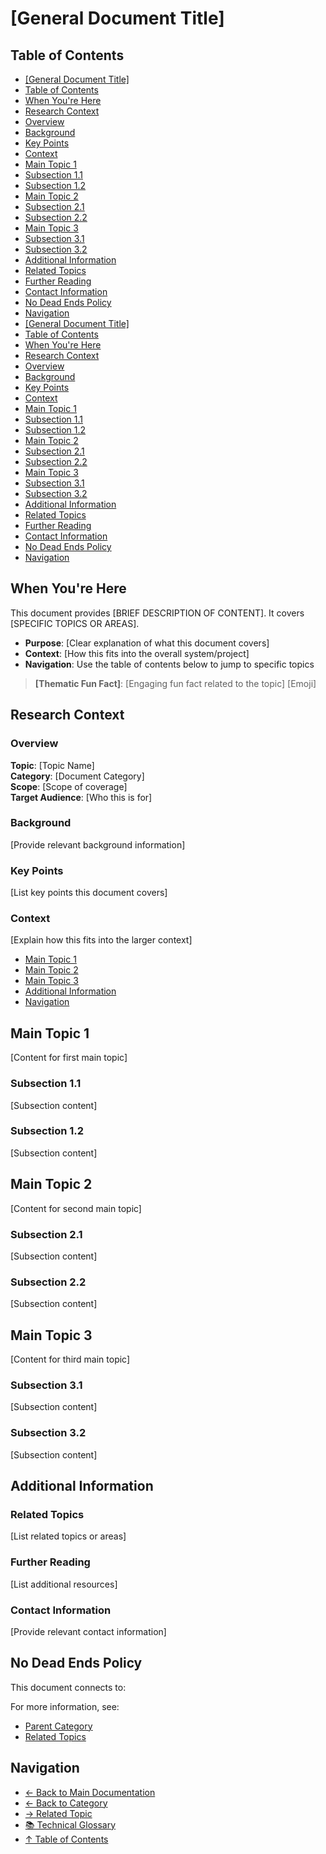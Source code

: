 # \[General Document Title]

## Table of Contents

* [\[General Document Title\]](#general-document-title)
* [Table of Contents](#table-of-contents)
* [When You're Here](#when-youre-here)
* [Research Context](#research-context)
* [Overview](#overview)
* [Background](#background)
* [Key Points](#key-points)
* [Context](#context)
* [Main Topic 1](#main-topic-1)
* [Subsection 1.1](#subsection-11)
* [Subsection 1.2](#subsection-12)
* [Main Topic 2](#main-topic-2)
* [Subsection 2.1](#subsection-21)
* [Subsection 2.2](#subsection-22)
* [Main Topic 3](#main-topic-3)
* [Subsection 3.1](#subsection-31)
* [Subsection 3.2](#subsection-32)
* [Additional Information](#additional-information)
* [Related Topics](#related-topics)
* [Further Reading](#further-reading)
* [Contact Information](#contact-information)
* [No Dead Ends Policy](#no-dead-ends-policy)
* [Navigation](#navigation)
* [\[General Document Title\]](#general-document-title)
* [Table of Contents](#table-of-contents)
* [When You're Here](#when-youre-here)
* [Research Context](#research-context)
* [Overview](#overview)
* [Background](#background)
* [Key Points](#key-points)
* [Context](#context)
* [Main Topic 1](#main-topic-1)
* [Subsection 1.1](#subsection-11)
* [Subsection 1.2](#subsection-12)
* [Main Topic 2](#main-topic-2)
* [Subsection 2.1](#subsection-21)
* [Subsection 2.2](#subsection-22)
* [Main Topic 3](#main-topic-3)
* [Subsection 3.1](#subsection-31)
* [Subsection 3.2](#subsection-32)
* [Additional Information](#additional-information)
* [Related Topics](#related-topics)
* [Further Reading](#further-reading)
* [Contact Information](#contact-information)
* [No Dead Ends Policy](#no-dead-ends-policy)
* [Navigation](#navigation)

## When You're Here

This document provides \[BRIEF DESCRIPTION OF CONTENT]. It covers \[SPECIFIC TOPICS OR AREAS].

* **Purpose**: \[Clear explanation of what this document covers]
* **Context**: \[How this fits into the overall system/project]
* **Navigation**: Use the table of contents below to jump to specific topics

> **\[Thematic Fun Fact]**: \[Engaging fun fact related to the topic] \[Emoji]

## Research Context

### Overview

**Topic**: \[Topic Name]\
**Category**: \[Document Category]\
**Scope**: \[Scope of coverage]\
**Target Audience**: \[Who this is for]

### Background

\[Provide relevant background information]

### Key Points

\[List key points this document covers]

### Context

\[Explain how this fits into the larger context]

* [Main Topic 1](#main-topic-1)
* [Main Topic 2](#main-topic-2)
* [Main Topic 3](#main-topic-3)
* [Additional Information](#additional-information)
* [Navigation](#navigation)

## Main Topic 1

\[Content for first main topic]

### Subsection 1.1

\[Subsection content]

### Subsection 1.2

\[Subsection content]

## Main Topic 2

\[Content for second main topic]

### Subsection 2.1

\[Subsection content]

### Subsection 2.2

\[Subsection content]

## Main Topic 3

\[Content for third main topic]

### Subsection 3.1

\[Subsection content]

### Subsection 3.2

\[Subsection content]

## Additional Information

### Related Topics

\[List related topics or areas]

### Further Reading

\[List additional resources]

### Contact Information

\[Provide relevant contact information]

## No Dead Ends Policy

This document connects to:

For more information, see:

* [Parent Category](../../category/)
* [Related Topics](../related/)

## Navigation

* [← Back to Main Documentation](../README.md)
* [← Back to Category](../)
* [→ Related Topic](../related-topic/)
* [📚 Technical Glossary](../GLOSSARY.md)
* [↑ Table of Contents](#table-of-contents)
